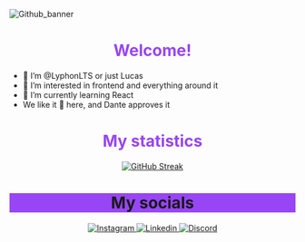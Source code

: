 ![Github_banner](https://github.com/user-attachments/assets/606c31d2-b530-4a61-8a6e-149b3d75f8dd)

<div align="center">
  <h1 style="color: #9745F5;">Welcome!</h1>
</div>

- 👾 I’m @LyphonLTS or just Lucas
- 👀 I’m interested in frontend and everything around it
- 🌱 I’m currently learning React
- We like it 🍕 here, and Dante approves it
    

<div align="center">
  <h1 style="color: #9745F5;">My statistics</h1>
  <a href="https://git.io/streak-stats"><img src="https://github-readme-streak-stats.herokuapp.com?user=LyphonLTS&theme=midnight-purple&hide_border=true&short_numbers=true" alt="GitHub Streak" /></a>
</div>

<div align="center">
  <h1 style="background-color: #9745F5;">My socials</h1>

  <a href="https://www.instagram.com/lsthegreat/profilecard/?igsh=MW5iaXhhc3l5ajZxNg==" target="blank">
    <img src="https://img.shields.io/badge/Instagram-%23E4405F.svg?style=for-the-badge&logo=Instagram&logoColor=white" alt="Instagram" />
  </a>

  <a href="https://www.linkedin.com/in/lucas-silva-brito-66035b197/" target="blank">
    <img src="https://img.shields.io/badge/linkedin-%230077B5.svg?style=for-the-badge&logo=linkedin&logoColor=white" alt="Linkedin" />
  </a>

  <a href="https://discordapp.com/users/Lyphon#7015" target="blank">
    <img src="https://img.shields.io/badge/Discord-%235865F2.svg?style=for-the-badge&logo=discord&logoColor=white" alt="Discord" />
  </a>

</div>


<!---
LyphonLTS/LyphonLTS is a ✨ special ✨ repository because its `README.md` (this file) appears on your GitHub profile.
You can click the Preview link to take a look at your changes.
--->
